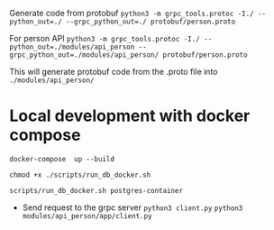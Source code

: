 Generate code from protobuf
`python3 -m grpc_tools.protoc -I./ --python_out=./ --grpc_python_out=./ protobuf/person.proto`

For  person API
`python3 -m grpc_tools.protoc -I./ --python_out=./modules/api_person --grpc_python_out=./modules/api_person/ protobuf/person.proto`

This will generate protobuf code from the .proto file into `./modules/api_person/`


# Local development with docker compose
`docker-compose  up --build`

`chmod +x ./scripts/run_db_docker.sh`


`scripts/run_db_docker.sh postgres-container`


- Send request to the grpc server 
  `python3 client.py`
  `python3 modules/api_person/app/client.py`
